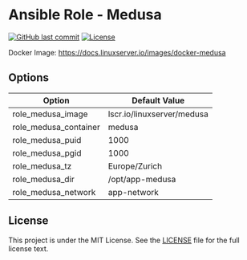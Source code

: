 # Ansible Role - Medusa

[![GitHub last commit](https://img.shields.io/github/last-commit/ursinn-ansible/role-medusa?logo=github&style=for-the-badge)](https://github.com/ursinn-ansible/role-medusa/commits)
[![License](https://img.shields.io/github/license/ursinn-ansible/role-medusa?style=for-the-badge)](https://github.com/ursinn-ansible/role-medusa/blob/main/LICENSE)

Docker Image: https://docs.linuxserver.io/images/docker-medusa

## Options

| Option | Default Value |
| ---- | ---- |
| role_medusa_image | lscr.io/linuxserver/medusa |
| role_medusa_container | medusa |
| role_medusa_puid | 1000 |
| role_medusa_pgid | 1000 |
| role_medusa_tz | Europe/Zurich |
| role_medusa_dir | /opt/app-medusa |
| role_medusa_network | app-network |

## License

This project is under the MIT License. See the [LICENSE](https://github.com/ursinn-ansible/role-medusa/blob/main/LICENSE) file for the full license text.
